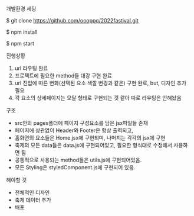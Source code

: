 개발환경 세팅

$ git clone https://github.com/oooppq/2022fastival.git

$ npm install

$ npm start

진행상황

1. url 라우팅 완료
2. 프로젝트에 필요한 method들 대강 구현 완료
3. url 진입에 따른 변화(선택된 요소 색깔 변경과 같은) 구현 완료, but, 디자인 추가 필요
4. 각 요소의 상세페이지는 모달 형태로 구현되는 것 같아 따로 라우팅은 안해놨음

구조

- src안의 pages폴더에 페이지 구성요소를 담은 jsx파일들 존재
- 페이지에 상관없이 Header와 Footer은 항상 출력되고, 
- 홈화면의 요소들은 Home.jsx에 구현되며, 나머지는 각각의 jsx에 구현
- 축제의 모든 data들은 data.js에 구현되어있고, 필요한 형식대로 수정해서 사용하면 됨
- 공통적으로 사용되는 method들은 utils.js에 구현되어있음.
- 모든 Styling은 styledComponent.js에 구현되어 있음.

해야할 것

- 전체적인 디자인
- 축제 데이터 추가
- 배포
